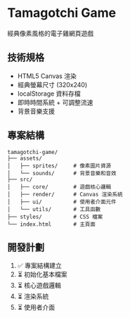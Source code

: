 # Tamagotchi Game

經典像素風格的電子雞網頁遊戲

## 技術規格
- HTML5 Canvas 渲染
- 經典螢幕尺寸 (320x240)
- localStorage 資料存檔
- 即時時間系統 + 可調整流速
- 背景音樂支援

## 專案結構
```
tamagotchi-game/
├── assets/          
│   ├── sprites/     # 像素圖片資源
│   └── sounds/      # 背景音樂和音效
├── src/            
│   ├── core/        # 遊戲核心邏輯
│   ├── render/      # Canvas 渲染系統
│   ├── ui/          # 使用者介面元件
│   └── utils/       # 工具函數
├── styles/          # CSS 檔案
└── index.html       # 主頁面
```

## 開發計劃
1. ✅ 專案結構建立
2. ⏳ 初始化基本檔案
3. ⏳ 核心遊戲邏輯
4. ⏳ 渲染系統
5. ⏳ 使用者介面